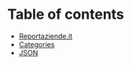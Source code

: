 # Table of contents

* [Reportaziende.it](README.md)
* [Categories](categories.md)
* [JSON](json.md)
